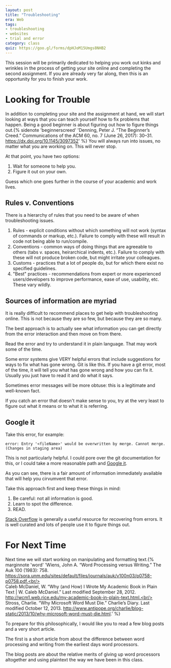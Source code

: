 ```yaml
---
layout: post
title: "Troubleshooting"
era: Web
tags: 
- troubleshooting
- websites
- trial and error
category: class
quiz: https://goo.gl/forms/dpHJoM15Umgs8NHB2
---
```


This session will be primarily dedicated to helping you work out kinks and wrinkles in the process of getting your site online and completing the second assignment. 
If you are already very far along, then this is an opportunity for you to finish your work. 
<excerpt/>

# Looking for Trouble

In addition to completing your site and the assignment at hand, we will start looking at ways that you can teach yourself how to fix problems that happen. 
Being a good beginner is about figuring out how to figure things out.{% sidenote 'beginnerscreed' 'Denning, Peter J. “The Beginner’s Creed.” Communications of the ACM 60, no. 7 (June 26, 2017): 30–31. https://dx.doi.org/10.1145/3097352' %}
You will always run into issues, no matter what you are working on. 
This will never stop. 

At that point, you have two options: 

1. Wait for someone to help you. 
2. Figure it out on your own. 

Guess which one goes further in the course of your academic and work lives.

## Rules v. Conventions

There is a hierarchy of rules that you need to be aware of when troubleshooting issues. 

1. Rules - explicit conditions without which something will not work (syntax of commands or markup, etc.). Failure to comply with these will result in code not being able to run/compile.
2. Conventions - common ways of doing things that are agreeable to others (tabs v. spaces, heirarchical indents, etc.). Failure to comply with these will not produce broken code, but might irritate your colleagues.
3. Customs - practices that a lot of people do, but for which there exist no specified guidelines.
4. "Best" practices - recommendations from expert or more experienced users/developers to improve performance, ease of use, usability, etc. These vary wildly.

## Sources of information are myriad

It is really difficult to recommend places to get help with troubleshooting online. 
This is not because they are so few, but because they are so many. 

The best approach is to actually see what information you can get directly from the error interaction and then move on from there. 

Read the error and try to understand it in plain language. 
That may work some of the time. 

Some error systems give VERY helpful errors that include suggestions for ways to fix what has gone wrong. 
Git is like this.
If you have a git error, most of the time, it will tell you what has gone wrong and how you can fix it. 
Usually you just have to read it and do what it says. 

Sometimes error messages will be more obtuse: this is a legitimate and well-known fact. 

If you catch an error that doesn't make sense to you, try at the very least to figure out what it means or to what it is referring. 

## Google it

Take this error, for example:

```
error: Entry '<fileName>' would be overwritten by merge. Cannot merge. (Changes in staging area)
```

This is not particularly helpful. 
I could pore over the git documentation for this, or I could take a more reasonable path and [Google it](http://lmgtfy.com/?q=error%3A+Entry+%27%3CfileName%3E%27+would+be+overwritten+by+merge.+Cannot+merge.+(Changes+in+staging+area)). 

As you can see, there is a fair amount of information immediately available that will help you cirvumvent that error. 

Take this approach first and keep these things in mind:

1. Be careful: not all information is good. 
2. Learn to spot the difference. 
3. READ.

[Stack Overflow](http://stackoverflow.org) is generally a useful resource for recovering from errors. 
It is well curated and lots of people use it to figure things out. 

# For Next Time 

Next time we will start working on manipulating and formatting text.{% marginnote 'word' 'Wiens, John A. “Word Processing versus Writing.” The Auk 100 (1983): 758. https://sora.unm.edu/sites/default/files/journals/auk/v100n03/p0758-p0758.pdf.<br/><br/>Caleb McDaniel, W. “Why (and How) I Wrote My Academic Book in Plain Text | W. Caleb McDaniel.” Last modified September 28, 2012. http://wcm1.web.rice.edu/my-academic-book-in-plain-text.html.<br/><br/>Stross, Charlie. “Why Microsoft Word Must Die.” Charlie’s Diary. Last modified October 12, 2013. http://www.antipope.org/charlie/blog-static/2013/10/why-microsoft-word-must-die.html.' %}  

To prepare for this philosophically, I would like you to read a few blog posts and a very short article. 

The first is a short article from about the difference between word processing and writing from the earliest days word processors.

The blog posts are about the relative merits of giving up word processors altogether and using plaintext the way we have been in this class.
